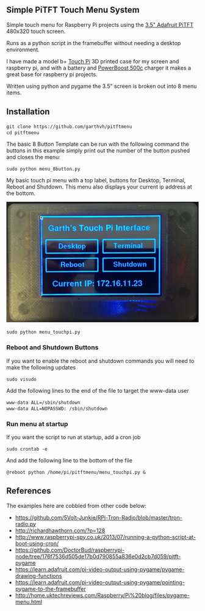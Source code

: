 ## Simple PiTFT Touch Menu System

Simple touch menu for Raspberry Pi projects using the [3.5" Adafruit PiTFT](http://www.adafruit.com/products/2097) 480x320 touch screen.

Runs as a python script in the framebuffer without needing a desktop environment.

I have made a model b+ [Touch Pi](https://learn.adafruit.com/touch-pi-portable-raspberry-pi) 3D printed case for my screen and raspberry pi, and with a battery and [PowerBoost 500c](https://www.adafruit.com/product/1944) charger it makes a great base for raspberry pi projects.

Written using python and pygame the 3.5" screen is broken out into 8 menu items.

## Installation

    git clone https://github.com/garthvh/pitftmenu
    cd pitftmenu

The basic 8 Button Template can be run with the following command the buttons in this example simply print out the number of the button pushed and closes the menu:

    sudo python menu_8button.py

My basic touch pi menu with a top label, buttons for Desktop, Terminal, Reboot and Shutdown.  This menu also displays your current ip address at the bottom.

![Touch Pi Menu](/images/menu_touchpi.jpg "Touch Pi Menu")

    sudo python menu_touchpi.py

### Reboot and Shutdown Buttons

If you want to enable the reboot and shutdown commands you will need to make the following updates

    sudo visudo

Add the following lines to the end of the file to target the www-data user

    www-data ALL=/sbin/shutdown
    www-data ALL=NOPASSWD: /sbin/shutdown

### Run menu at startup

If you want the script to run at startup, add a cron job

    sudo crontab -e

And add the following line to the bottom of the file

    @reboot python /home/pi/pitftmenu/menu_touchpi.py &

## References

The examples here are cobbled from other code below:

- https://github.com/5Volt-Junkie/RPi-Tron-Radio/blob/master/tron-radio.py
- http://richardhawthorn.com/?p=128
- http://www.raspberrypi-spy.co.uk/2013/07/running-a-python-script-at-boot-using-cron/
- https://github.com/DoctorBud/raspberrypi-node/tree/176f7536d505de17b0d790855a836e0d2cb7d059/pitft-pygame
- https://learn.adafruit.com/pi-video-output-using-pygame/pygame-drawing-functions
- https://learn.adafruit.com/pi-video-output-using-pygame/pointing-pygame-to-the-framebuffer
- http://home.uktechreviews.com/Raspberry/Pi%20blog/files/pygame-menu.html
